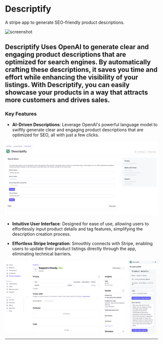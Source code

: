 # Descriptify
A stripe app to generate SEO-friendly product descriptions.


![screenshot](./resources/mov1.gif)

Descriptify Uses OpenAI to generate clear and engaging product descriptions that are optimized for search engines. By automatically crafting these descriptions, it saves you time and effort while enhancing the visibility of your listings. With Descriptify, you can easily showcase your products in a way that attracts more customers and drives sales.
---

### Key Features

- **AI-Driven Descriptions**: 
  Leverage OpenAI's powerful language model to swiftly generate clear and engaging product descriptions that are optimized for SEO, all with just a few clicks.

![screenshot](./resources/1.png)

- **Intuitive User Interface**: 
  Designed for ease of use, allowing users to effortlessly input product details and tag features, simplifying the description creation process.


- **Effortless Stripe Integration**: 
  Smoothly connects with Stripe, enabling users to update their product listings directly through the app, eliminating technical barriers.

![screenshot](./resources/2.png)

---
